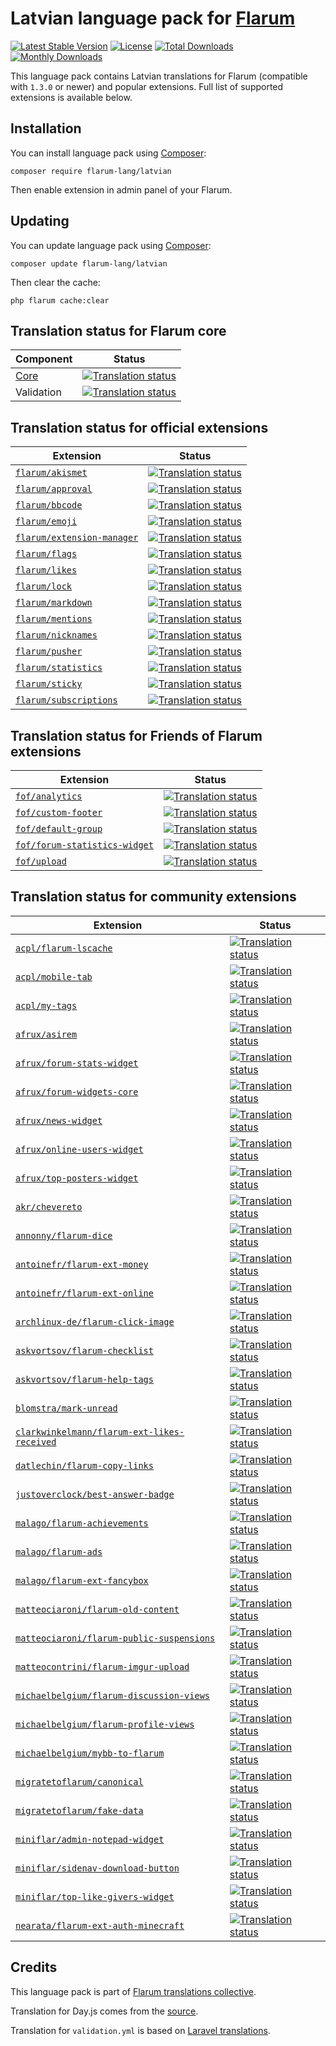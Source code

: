 # Latvian language pack for [Flarum](https://flarum.org/)

[![Latest Stable Version](https://img.shields.io/github/v/release/flarum-lang/latvian?color=success&label=stable)](https://packagist.org/packages/flarum-lang/latvian) 
[![License](https://img.shields.io/github/license/flarum-lang/latvian)](https://packagist.org/packages/flarum-lang/latvian) 
[![Total Downloads](https://img.shields.io/packagist/dt/flarum-lang/latvian)](https://packagist.org/packages/flarum-lang/latvian/stats) 
[![Monthly Downloads](https://img.shields.io/packagist/dm/flarum-lang/latvian)](https://packagist.org/packages/flarum-lang/latvian/stats) 

This language pack contains Latvian translations for Flarum (compatible with `1.3.0` or newer) and popular extensions. Full list of supported extensions is available below.


## Installation

You can install language pack using [Composer](https://getcomposer.org/):

```console
composer require flarum-lang/latvian
```

Then enable extension in admin panel of your Flarum.


## Updating

You can update language pack using [Composer](https://getcomposer.org/):

```console
composer update flarum-lang/latvian
```

Then clear the cache:

```console
php flarum cache:clear
```


## Translation status for Flarum core

| Component | Status |
| --- | --- |
| [Core](https://github.com/flarum/flarum-core) | [![Translation status](https://weblate.rob006.net/widgets/flarum/lv/core/svg-badge.svg)](https://weblate.rob006.net/projects/flarum/core/lv/) |
| Validation | [![Translation status](https://weblate.rob006.net/widgets/flarum/lv/validation/svg-badge.svg)](https://weblate.rob006.net/projects/flarum/validation/lv/) |


## Translation status for official extensions

<!-- flarum-extensions-list-start -->

| Extension | Status |
| --- | --- |
| [`flarum/akismet`](https://github.com/flarum/akismet) | [![Translation status](https://weblate.rob006.net/widgets/flarum/lv/flarum-akismet/svg-badge.svg)](https://weblate.rob006.net/projects/flarum/flarum-akismet/lv/) |
| [`flarum/approval`](https://github.com/flarum/approval) | [![Translation status](https://weblate.rob006.net/widgets/flarum/lv/flarum-approval/svg-badge.svg)](https://weblate.rob006.net/projects/flarum/flarum-approval/lv/) |
| [`flarum/bbcode`](https://github.com/flarum/bbcode) | [![Translation status](https://weblate.rob006.net/widgets/flarum/lv/flarum-bbcode/svg-badge.svg)](https://weblate.rob006.net/projects/flarum/flarum-bbcode/lv/) |
| [`flarum/emoji`](https://github.com/flarum/emoji) | [![Translation status](https://weblate.rob006.net/widgets/flarum/lv/flarum-emoji/svg-badge.svg)](https://weblate.rob006.net/projects/flarum/flarum-emoji/lv/) |
| [`flarum/extension-manager`](https://github.com/flarum/extension-manager) | [![Translation status](https://weblate.rob006.net/widgets/flarum/lv/flarum-extension-manager/svg-badge.svg)](https://weblate.rob006.net/projects/flarum/flarum-extension-manager/lv/) |
| [`flarum/flags`](https://github.com/flarum/flags) | [![Translation status](https://weblate.rob006.net/widgets/flarum/lv/flarum-flags/svg-badge.svg)](https://weblate.rob006.net/projects/flarum/flarum-flags/lv/) |
| [`flarum/likes`](https://github.com/flarum/likes) | [![Translation status](https://weblate.rob006.net/widgets/flarum/lv/flarum-likes/svg-badge.svg)](https://weblate.rob006.net/projects/flarum/flarum-likes/lv/) |
| [`flarum/lock`](https://github.com/flarum/lock) | [![Translation status](https://weblate.rob006.net/widgets/flarum/lv/flarum-lock/svg-badge.svg)](https://weblate.rob006.net/projects/flarum/flarum-lock/lv/) |
| [`flarum/markdown`](https://github.com/flarum/markdown) | [![Translation status](https://weblate.rob006.net/widgets/flarum/lv/flarum-markdown/svg-badge.svg)](https://weblate.rob006.net/projects/flarum/flarum-markdown/lv/) |
| [`flarum/mentions`](https://github.com/flarum/mentions) | [![Translation status](https://weblate.rob006.net/widgets/flarum/lv/flarum-mentions/svg-badge.svg)](https://weblate.rob006.net/projects/flarum/flarum-mentions/lv/) |
| [`flarum/nicknames`](https://github.com/flarum/nicknames) | [![Translation status](https://weblate.rob006.net/widgets/flarum/lv/flarum-nicknames/svg-badge.svg)](https://weblate.rob006.net/projects/flarum/flarum-nicknames/lv/) |
| [`flarum/pusher`](https://github.com/flarum/pusher) | [![Translation status](https://weblate.rob006.net/widgets/flarum/lv/flarum-pusher/svg-badge.svg)](https://weblate.rob006.net/projects/flarum/flarum-pusher/lv/) |
| [`flarum/statistics`](https://github.com/flarum/statistics) | [![Translation status](https://weblate.rob006.net/widgets/flarum/lv/flarum-statistics/svg-badge.svg)](https://weblate.rob006.net/projects/flarum/flarum-statistics/lv/) |
| [`flarum/sticky`](https://github.com/flarum/sticky) | [![Translation status](https://weblate.rob006.net/widgets/flarum/lv/flarum-sticky/svg-badge.svg)](https://weblate.rob006.net/projects/flarum/flarum-sticky/lv/) |
| [`flarum/subscriptions`](https://github.com/flarum/subscriptions) | [![Translation status](https://weblate.rob006.net/widgets/flarum/lv/flarum-subscriptions/svg-badge.svg)](https://weblate.rob006.net/projects/flarum/flarum-subscriptions/lv/) |

<!-- flarum-extensions-list-stop -->


## Translation status for Friends of Flarum extensions

<!-- fof-extensions-list-start -->

| Extension | Status |
| --- | --- |
| [`fof/analytics`](https://github.com/FriendsOfFlarum/analytics) | [![Translation status](https://weblate.rob006.net/widgets/flarum/lv/fof-analytics/svg-badge.svg)](https://weblate.rob006.net/projects/flarum/fof-analytics/lv/) |
| [`fof/custom-footer`](https://github.com/FriendsOfFlarum/custom-footer) | [![Translation status](https://weblate.rob006.net/widgets/flarum/lv/fof-custom-footer/svg-badge.svg)](https://weblate.rob006.net/projects/flarum/fof-custom-footer/lv/) |
| [`fof/default-group`](https://github.com/FriendsOfFlarum/default-group) | [![Translation status](https://weblate.rob006.net/widgets/flarum/lv/fof-default-group/svg-badge.svg)](https://weblate.rob006.net/projects/flarum/fof-default-group/lv/) |
| [`fof/forum-statistics-widget`](https://github.com/FriendsOfFlarum/forum-statistics-widget) | [![Translation status](https://weblate.rob006.net/widgets/flarum/lv/fof-forum-statistics-widget/svg-badge.svg)](https://weblate.rob006.net/projects/flarum/fof-forum-statistics-widget/lv/) |
| [`fof/upload`](https://github.com/FriendsOfFlarum/upload) | [![Translation status](https://weblate.rob006.net/widgets/flarum/lv/fof-upload/svg-badge.svg)](https://weblate.rob006.net/projects/flarum/fof-upload/lv/) |

<!-- fof-extensions-list-stop -->


## Translation status for community extensions

<!-- various-extensions-list-start -->

| Extension | Status |
| --- | --- |
| [`acpl/flarum-lscache`](https://github.com/android-com-pl/flarum-lscache) | [![Translation status](https://weblate.rob006.net/widgets/flarum/lv/acpl-lscache/svg-badge.svg)](https://weblate.rob006.net/projects/flarum/acpl-lscache/lv/) |
| [`acpl/mobile-tab`](https://github.com/android-com-pl/mobile-tab) | [![Translation status](https://weblate.rob006.net/widgets/flarum/lv/acpl-mobile-tab/svg-badge.svg)](https://weblate.rob006.net/projects/flarum/acpl-mobile-tab/lv/) |
| [`acpl/my-tags`](https://github.com/android-com-pl/my-tags) | [![Translation status](https://weblate.rob006.net/widgets/flarum/lv/acpl-my-tags/svg-badge.svg)](https://weblate.rob006.net/projects/flarum/acpl-my-tags/lv/) |
| [`afrux/asirem`](https://github.com/afrux/asirem) | [![Translation status](https://weblate.rob006.net/widgets/flarum/lv/afrux-asirem/svg-badge.svg)](https://weblate.rob006.net/projects/flarum/afrux-asirem/lv/) |
| [`afrux/forum-stats-widget`](https://github.com/afrux/forum-stats-widget) | [![Translation status](https://weblate.rob006.net/widgets/flarum/lv/afrux-forum-stats-widget/svg-badge.svg)](https://weblate.rob006.net/projects/flarum/afrux-forum-stats-widget/lv/) |
| [`afrux/forum-widgets-core`](https://github.com/afrux/forum-widgets-core) | [![Translation status](https://weblate.rob006.net/widgets/flarum/lv/afrux-forum-widgets-core/svg-badge.svg)](https://weblate.rob006.net/projects/flarum/afrux-forum-widgets-core/lv/) |
| [`afrux/news-widget`](https://github.com/afrux/news-widget) | [![Translation status](https://weblate.rob006.net/widgets/flarum/lv/afrux-news-widget/svg-badge.svg)](https://weblate.rob006.net/projects/flarum/afrux-news-widget/lv/) |
| [`afrux/online-users-widget`](https://github.com/afrux/online-users-widget) | [![Translation status](https://weblate.rob006.net/widgets/flarum/lv/afrux-online-users-widget/svg-badge.svg)](https://weblate.rob006.net/projects/flarum/afrux-online-users-widget/lv/) |
| [`afrux/top-posters-widget`](https://github.com/afrux/top-posters-widget) | [![Translation status](https://weblate.rob006.net/widgets/flarum/lv/afrux-top-posters-widget/svg-badge.svg)](https://weblate.rob006.net/projects/flarum/afrux-top-posters-widget/lv/) |
| [`akr/chevereto`](https://github.com/AKR-Developers/flarum-chevereto) | [![Translation status](https://weblate.rob006.net/widgets/flarum/lv/akr-chevereto/svg-badge.svg)](https://weblate.rob006.net/projects/flarum/akr-chevereto/lv/) |
| [`annonny/flarum-dice`](https://github.com/mizhiyugan529/flarum-dice) | [![Translation status](https://weblate.rob006.net/widgets/flarum/lv/annonny-dice/svg-badge.svg)](https://weblate.rob006.net/projects/flarum/annonny-dice/lv/) |
| [`antoinefr/flarum-ext-money`](https://github.com/AntoineFr/flarum-ext-money) | [![Translation status](https://weblate.rob006.net/widgets/flarum/lv/antoinefr-money/svg-badge.svg)](https://weblate.rob006.net/projects/flarum/antoinefr-money/lv/) |
| [`antoinefr/flarum-ext-online`](https://github.com/AntoineFr/flarum-ext-online) | [![Translation status](https://weblate.rob006.net/widgets/flarum/lv/antoinefr-online/svg-badge.svg)](https://weblate.rob006.net/projects/flarum/antoinefr-online/lv/) |
| [`archlinux-de/flarum-click-image`](https://github.com/archlinux-de/flarum-click-image) | [![Translation status](https://weblate.rob006.net/widgets/flarum/lv/archlinux-de-click-image/svg-badge.svg)](https://weblate.rob006.net/projects/flarum/archlinux-de-click-image/lv/) |
| [`askvortsov/flarum-checklist`](https://github.com/askvortsov1/flarum-checklist) | [![Translation status](https://weblate.rob006.net/widgets/flarum/lv/askvortsov-checklist/svg-badge.svg)](https://weblate.rob006.net/projects/flarum/askvortsov-checklist/lv/) |
| [`askvortsov/flarum-help-tags`](https://github.com/askvortsov1/flarum-help-tags) | [![Translation status](https://weblate.rob006.net/widgets/flarum/lv/askvortsov-help-tags/svg-badge.svg)](https://weblate.rob006.net/projects/flarum/askvortsov-help-tags/lv/) |
| [`blomstra/mark-unread`](https://github.com/blomstra/flarum-ext-mark-unread) | [![Translation status](https://weblate.rob006.net/widgets/flarum/lv/blomstra-mark-unread/svg-badge.svg)](https://weblate.rob006.net/projects/flarum/blomstra-mark-unread/lv/) |
| [`clarkwinkelmann/flarum-ext-likes-received`](https://github.com/clarkwinkelmann/flarum-ext-likes-received) | [![Translation status](https://weblate.rob006.net/widgets/flarum/lv/clarkwinkelmann-likes-received/svg-badge.svg)](https://weblate.rob006.net/projects/flarum/clarkwinkelmann-likes-received/lv/) |
| [`datlechin/flarum-copy-links`](https://github.com/datlechin/flarum-copy-links) | [![Translation status](https://weblate.rob006.net/widgets/flarum/lv/datlechin-copy-links/svg-badge.svg)](https://weblate.rob006.net/projects/flarum/datlechin-copy-links/lv/) |
| [`justoverclock/best-answer-badge`](https://github.com/justoverclockl/best-answer-badge) | [![Translation status](https://weblate.rob006.net/widgets/flarum/lv/justoverclock-best-answer-badge/svg-badge.svg)](https://weblate.rob006.net/projects/flarum/justoverclock-best-answer-badge/lv/) |
| [`malago/flarum-achievements`](https://github.com/malago86/flarum-achievements) | [![Translation status](https://weblate.rob006.net/widgets/flarum/lv/malago-achievements/svg-badge.svg)](https://weblate.rob006.net/projects/flarum/malago-achievements/lv/) |
| [`malago/flarum-ads`](https://github.com/malago86/flarum-ads) | [![Translation status](https://weblate.rob006.net/widgets/flarum/lv/malago-ads/svg-badge.svg)](https://weblate.rob006.net/projects/flarum/malago-ads/lv/) |
| [`malago/flarum-ext-fancybox`](https://github.com/malago86/flarum-ext-fancybox) | [![Translation status](https://weblate.rob006.net/widgets/flarum/lv/malago-fancybox/svg-badge.svg)](https://weblate.rob006.net/projects/flarum/malago-fancybox/lv/) |
| [`matteociaroni/flarum-old-content`](https://github.com/matteociaroni/flarum-old-content) | [![Translation status](https://weblate.rob006.net/widgets/flarum/lv/matteociaroni-old-content/svg-badge.svg)](https://weblate.rob006.net/projects/flarum/matteociaroni-old-content/lv/) |
| [`matteociaroni/flarum-public-suspensions`](https://github.com/matteociaroni/flarum-public-suspensions) | [![Translation status](https://weblate.rob006.net/widgets/flarum/lv/matteociaroni-public-suspensions/svg-badge.svg)](https://weblate.rob006.net/projects/flarum/matteociaroni-public-suspensions/lv/) |
| [`matteocontrini/flarum-imgur-upload`](https://github.com/matteocontrini/flarum-imgur-upload) | [![Translation status](https://weblate.rob006.net/widgets/flarum/lv/matteocontrini-imgur-upload/svg-badge.svg)](https://weblate.rob006.net/projects/flarum/matteocontrini-imgur-upload/lv/) |
| [`michaelbelgium/flarum-discussion-views`](https://github.com/MichaelBelgium/flarum-discussion-views) | [![Translation status](https://weblate.rob006.net/widgets/flarum/lv/michaelbelgium-discussion-views/svg-badge.svg)](https://weblate.rob006.net/projects/flarum/michaelbelgium-discussion-views/lv/) |
| [`michaelbelgium/flarum-profile-views`](https://github.com/MichaelBelgium/flarum-profile-views) | [![Translation status](https://weblate.rob006.net/widgets/flarum/lv/michaelbelgium-profile-views/svg-badge.svg)](https://weblate.rob006.net/projects/flarum/michaelbelgium-profile-views/lv/) |
| [`michaelbelgium/mybb-to-flarum`](https://github.com/MichaelBelgium/mybb_to_flarum) | [![Translation status](https://weblate.rob006.net/widgets/flarum/lv/michaelbelgium-mybb-to-flarum/svg-badge.svg)](https://weblate.rob006.net/projects/flarum/michaelbelgium-mybb-to-flarum/lv/) |
| [`migratetoflarum/canonical`](https://github.com/migratetoflarum/canonical) | [![Translation status](https://weblate.rob006.net/widgets/flarum/lv/migratetoflarum-canonical/svg-badge.svg)](https://weblate.rob006.net/projects/flarum/migratetoflarum-canonical/lv/) |
| [`migratetoflarum/fake-data`](https://github.com/migratetoflarum/fake-data) | [![Translation status](https://weblate.rob006.net/widgets/flarum/lv/migratetoflarum-fake-data/svg-badge.svg)](https://weblate.rob006.net/projects/flarum/migratetoflarum-fake-data/lv/) |
| [`miniflar/admin-notepad-widget`](https://github.com/miniflar/admin-notepad-widget) | [![Translation status](https://weblate.rob006.net/widgets/flarum/lv/miniflar-admin-notepad-widget/svg-badge.svg)](https://weblate.rob006.net/projects/flarum/miniflar-admin-notepad-widget/lv/) |
| [`miniflar/sidenav-download-button`](https://github.com/miniflar/sidenav-download-button) | [![Translation status](https://weblate.rob006.net/widgets/flarum/lv/miniflar-sidenav-download-button/svg-badge.svg)](https://weblate.rob006.net/projects/flarum/miniflar-sidenav-download-button/lv/) |
| [`miniflar/top-like-givers-widget`](https://github.com/miniflar/top-like-givers-widget) | [![Translation status](https://weblate.rob006.net/widgets/flarum/lv/miniflar-top-like-givers-widget/svg-badge.svg)](https://weblate.rob006.net/projects/flarum/miniflar-top-like-givers-widget/lv/) |
| [`nearata/flarum-ext-auth-minecraft`](https://github.com/Nearata/flarum-ext-auth-minecraft) | [![Translation status](https://weblate.rob006.net/widgets/flarum/lv/nearata-auth-minecraft/svg-badge.svg)](https://weblate.rob006.net/projects/flarum/nearata-auth-minecraft/lv/) |

<!-- various-extensions-list-stop -->


## Credits

This language pack is part of [Flarum translations collective](https://github.com/rob006-software/flarum-translations).

Translation for Day.js comes from the [source](https://github.com/iamkun/dayjs/blob/v1.10.4/src/locale/lv.js).

Translation for `validation.yml` is based on [Laravel translations](https://github.com/Laravel-Lang/lang/blob/8.1.3/src/lv/validation.php).
